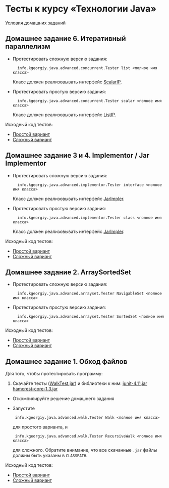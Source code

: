 Тесты к курсу «Технологии Java»
====

[Условия домашних заданий](http://www.kgeorgiy.info/courses/java-advanced/homeworks.html)

Домашнее задание 6. Итеративный параллелизм
----
* Протестировать сложную версию задания: 

        info.kgeorgiy.java.advanced.concurrent.Tester list <полное имя класса>

  Класс должен реализовывать интерфейс 
  [ScalarIP](java/info/kgeorgiy/java/advanced/concurrent/ScalarIP.java).
* Протестировать простую версию задания: 
    
        info.kgeorgiy.java.advanced.concurrent.Tester scalar <полное имя класса>
   
  Класс должен реализовывать интерфейс 
  [ListIP](java/info/kgeorgiy/java/advanced/concurrent/ListIP.java).

Исходный код тестов: 

* [Простой вариант](java/info/kgeorgiy/java/advanced/concurrent/ScalarIPTest.java)
* [Сложный вариант](java/info/kgeorgiy/java/advanced/concurrent/ListIPTest.java)


Домашнее задание 3 и 4. Implementor / Jar Implementor
----
* Протестировать сложную версию задания: 
    
        info.kgeorgiy.java.advanced.implementor.Tester interface <полное имя класса>

  Класс должен реализовывать интерфейс 
  [JarImpler](java/info/kgeorgiy/java/advanced/implementor/JarImpler.java).
    
* Протестировать простую версию задания: 
    
        info.kgeorgiy.java.advanced.implementor.Tester class <полное имя класса>
    
  Класс должен реализовывать интерфейс 
  [JarImpler](java/info/kgeorgiy/java/advanced/implementor/JarImpler.java).

Исходный код тестов: 

* [Простой вариант](java/info/kgeorgiy/java/advanced/implementor/InterfaceImplementorTest.java)
* [Сложный вариант](java/info/kgeorgiy/java/advanced/implementor/ClassImplementorTest.java)

Домашнее задание 2. ArraySortedSet
----
* Протестировать сложную версию задания: 

        info.kgeorgiy.java.advanced.arrayset.Tester NavigableSet <полное имя класса>

* Протестировать простую версию задания: 

        info.kgeorgiy.java.advanced.arrayset.Tester SortedSet <полное имя класса>

Исходный код тестов: 

* [Простой вариант](java/info/kgeorgiy/java/advanced/arrayset/SortedSetTest.java)
* [Сложный вариант](java/info/kgeorgiy/java/advanced/arrayset/NavigableSetTest.java)

Домашнее задание 1. Обход файлов
----
Для того, чтобы протестировать программу:

 1. Скачайте тесты ([WalkTest.jar](artifacts/WalkTest.jar)) и библиотеки к ним:
    [junit-4.11.jar](lib/junit-4.11.jar) [hamcrest-core-1.3.jar](lib/hamcrest-core-1.3.jar)
 * Откомпилируйте решение домашнего задания
 * Запустите

        info.kgeorgiy.java.advanced.walk.Tester Walk <полное имя класса>

   для простого варианта, и 

        info.kgeorgiy.java.advanced.walk.Tester RecursiveWalk <полное имя класса>

   для сложного. Обратите внимание, что все скачанные `.jar` файлы должны
   быть указаны в `CLASSPATH`.
    
Исходный код тестов: 

* [Простой вариант](java/info/kgeorgiy/java/advanced/walk/WalkTest.java)
* [Сложный вариант](java/info/kgeorgiy/java/advanced/walk/RecursiveWalkTest.java)

